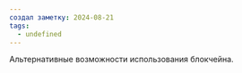 ```yaml
---
создал заметку: 2024-08-21
tags:
  - undefined
---
```

Альтернативные возможности использования блокчейна.
